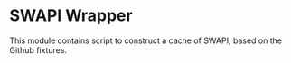 SWAPI Wrapper
=============

This module contains script to construct a cache of SWAPI, based on the
Github fixtures.
